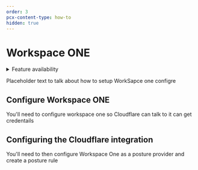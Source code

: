 ```yaml
---
order: 3
pcx-content-type: how-to
hidden: true
---
```


# Workspace ONE

<details>
<summary>Feature availability</summary>
<div>

| Operating Systems | [WARP mode required](/connections/connect-devices/warp#warp-client-modes) | Minimum WARP version required    | [Teams plans](https://www.cloudflare.com/teams-pricing/) |
| ----------------- | ------------------------------------------------------------------------- | -------------------------------- | -------------------------------------------------------- |
| macOS, Windows    | WARP with Gateway                                                         | macOS: 1.4.34, Windows: 1.4.33.0 | All plans                                                |

</div>
</details>

Placeholder text to talk about how to setup WorkSapce one configre

## Configure Workspace ONE

You'll need to configure workspace one so Cloudflare can talk to it can get credentails

## Configuring the Cloudflare integration

You'll need to then configure Workspace One as a posture provider and create a posture rule
